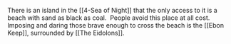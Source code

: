 There is an island in the [[4-Sea of Night]] that the only access to it is a beach with sand as black as coal.  People avoid this place at all cost.  Imposing and daring those brave enough to cross the beach is the [[Ebon Keep]], surrounded by [[The Eidolons]].